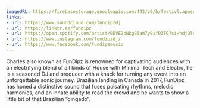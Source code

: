 ```yaml
---
imageURL: https://firebasestorage.googleapis.com:443/v0/b/festivl.appspot.com/o/userContent%2FBD1D3DA3-A255-4A90-92B7-3E6020D84140.png?alt=media&token=c8a10816-dd89-4115-afc0-376b8a61130b
links:
- url: https://www.soundcloud.com/fundipzdj
- url: https://linktr.ee/fundipz
- url: https://open.spotify.com/artist/0DVE2bNkg95am7y9if03TG?si=hdjOlnmfQ_-kNaP9wxx-Hw
- url: https://www.instagram.com/fundipzdj/
- url: https://www.facebook.com/fundipzmusic
---
```

Charles also known as FunDipz is renowned for captivating audiences with an electrifying blend of all kinds of House with Minimal Tech and Electro, he is a seasoned DJ and producer with a knack for turning any event into an unforgettable sonic journey. Brazilian landing in Canada in 2017, FunDipz has honed a distinctive sound that fuses pulsating rhythms, melodic harmonies, and an innate ability to read the crowd and he wants to show a little bit of that Brazilian “gingado”.